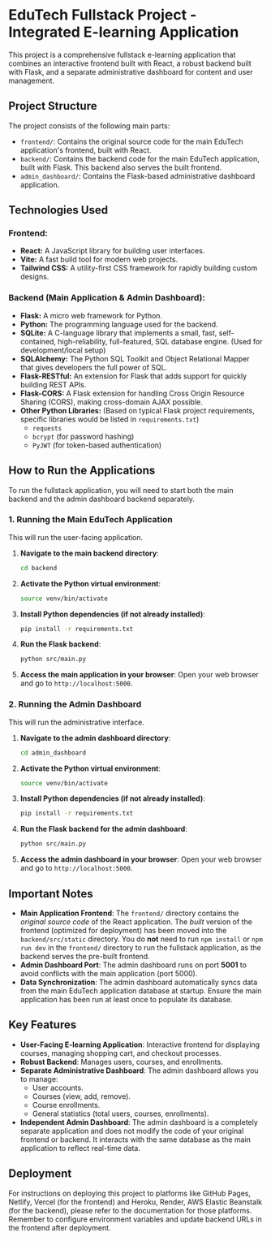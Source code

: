 # EduTech Fullstack Project - Integrated E-learning Application

This project is a comprehensive fullstack e-learning application that combines an interactive frontend built with React, a robust backend built with Flask, and a separate administrative dashboard for content and user management.

## Project Structure

The project consists of the following main parts:

-   `frontend/`: Contains the original source code for the main EduTech application's frontend, built with React.
-   `backend/`: Contains the backend code for the main EduTech application, built with Flask. This backend also serves the built frontend.
-   `admin_dashboard/`: Contains the Flask-based administrative dashboard application.

## Technologies Used

### Frontend:
-   **React:** A JavaScript library for building user interfaces.
-   **Vite:** A fast build tool for modern web projects.
-   **Tailwind CSS:** A utility-first CSS framework for rapidly building custom designs.

### Backend (Main Application & Admin Dashboard):
-   **Flask:** A micro web framework for Python.
-   **Python:** The programming language used for the backend.
-   **SQLite:** A C-language library that implements a small, fast, self-contained, high-reliability, full-featured, SQL database engine. (Used for development/local setup)
-   **SQLAlchemy:** The Python SQL Toolkit and Object Relational Mapper that gives developers the full power of SQL.
-   **Flask-RESTful:** An extension for Flask that adds support for quickly building REST APIs.
-   **Flask-CORS:** A Flask extension for handling Cross Origin Resource Sharing (CORS), making cross-domain AJAX possible.
-   **Other Python Libraries:** (Based on typical Flask project requirements, specific libraries would be listed in `requirements.txt`)
    -   `requests`
    -   `bcrypt` (for password hashing)
    -   `PyJWT` (for token-based authentication)

## How to Run the Applications

To run the fullstack application, you will need to start both the main backend and the admin dashboard backend separately.

### 1. Running the Main EduTech Application

This will run the user-facing application.

1.  **Navigate to the main backend directory**:
    ```bash
    cd backend
    ```

2.  **Activate the Python virtual environment**:
    ```bash
    source venv/bin/activate
    ```

3.  **Install Python dependencies (if not already installed)**:
    ```bash
    pip install -r requirements.txt
    ```

4.  **Run the Flask backend**:
    ```bash
    python src/main.py
    ```

5.  **Access the main application in your browser**:
    Open your web browser and go to `http://localhost:5000`.

### 2. Running the Admin Dashboard

This will run the administrative interface.

1.  **Navigate to the admin dashboard directory**:
    ```bash
    cd admin_dashboard
    ```

2.  **Activate the Python virtual environment**:
    ```bash
    source venv/bin/activate
    ```

3.  **Install Python dependencies (if not already installed)**:
    ```bash
    pip install -r requirements.txt
    ```

4.  **Run the Flask backend for the admin dashboard**:
    ```bash
    python src/main.py
    ```

5.  **Access the admin dashboard in your browser**:
    Open your web browser and go to `http://localhost:5000`.

## Important Notes

-   **Main Application Frontend**: The `frontend/` directory contains the *original source code* of the React application. The *built* version of the frontend (optimized for deployment) has been moved into the `backend/src/static` directory. You do **not** need to run `npm install` or `npm run dev` in the `frontend/` directory to run the fullstack application, as the backend serves the pre-built frontend.
-   **Admin Dashboard Port**: The admin dashboard runs on port **5001** to avoid conflicts with the main application (port 5000).
-   **Data Synchronization**: The admin dashboard automatically syncs data from the main EduTech application database at startup. Ensure the main application has been run at least once to populate its database.

## Key Features

-   **User-Facing E-learning Application**: Interactive frontend for displaying courses, managing shopping cart, and checkout processes.
-   **Robust Backend**: Manages users, courses, and enrollments.
-   **Separate Administrative Dashboard**: The admin dashboard allows you to manage:
    *   User accounts.
    *   Courses (view, add, remove).
    *   Course enrollments.
    *   General statistics (total users, courses, enrollments).
-   **Independent Admin Dashboard**: The admin dashboard is a completely separate application and does not modify the code of your original frontend or backend. It interacts with the same database as the main application to reflect real-time data.

## Deployment

For instructions on deploying this project to platforms like GitHub Pages, Netlify, Vercel (for the frontend) and Heroku, Render, AWS Elastic Beanstalk (for the backend), please refer to the documentation for those platforms. Remember to configure environment variables and update backend URLs in the frontend after deployment.

